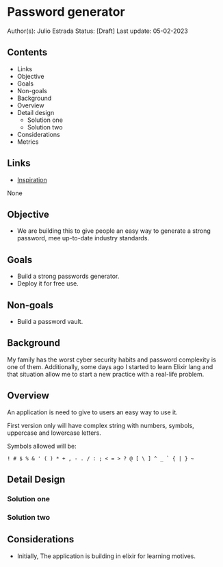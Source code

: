 # Password generator

Author(s): Julio Estrada
Status: [Draft]
Last update: 05-02-2023

## Contents

- Links
- Objective
- Goals
- Non-goals
- Background
- Overview
- Detail design
  - Solution one
  - Solution two
- Considerations
- Metrics

## Links

- [Inspiration](https://www.youtube.com/watch?v=gRQIPvDFuts&t=6771s)

None

## Objective

- We are building this to give people an easy way to generate a strong password,
mee up-to-date industry standards.

## Goals

- Build a strong passwords generator.
- Deploy it for free use.

## Non-goals

- Build a password vault.

## Background

My family has the worst cyber security habits and password complexity is one of them. Additionally, some days ago I started to learn Elixir lang and that situation allow me to start a new practice with a real-life problem.

## Overview

An application is need to give to users an easy way to use it.

First version only will have complex string with numbers, symbols, uppercase and lowercase letters.

Symbols allowed will be:

```text
! # $ % & ' ( ) * + , - . / : ; < = > ? @ [ \ ] ^ _ ` { | } ~
```

## Detail Design

### Solution one

### Solution two

## Considerations

- Initially, The application is building in elixir for learning motives.
